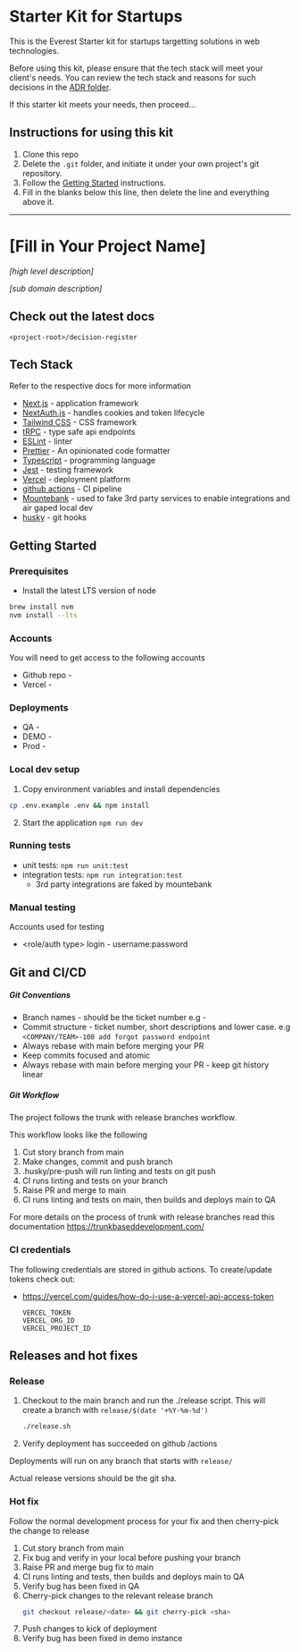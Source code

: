 # Starter Kit for Startups

This is the Everest Starter kit for startups targetting solutions in web technologies.

Before using this kit, please ensure that the tech stack will meet your client's needs. You can review the tech stack and reasons for such decisions in the [ADR folder](/decision-register/tech-stack).

If this starter kit meets your needs, then proceed...

## Instructions for using this kit
1. Clone this repo
2. Delete the `.git` folder, and initiate it under your own project's git repository.
3. Follow the [Getting Started](#getting-started) instructions.
4. Fill in the blanks below this line, then delete the line and everything above it.

-------

# [Fill in Your Project Name]

*[high level description]*

*[sub domain description]*

## Check out the latest docs
`<project-root>/decision-register`

## Tech Stack

Refer to the respective docs for more information

- [Next.js](https://nextjs.org) - application framework
- [NextAuth.js](https://next-auth.js.org) - handles cookies and token lifecycle
- [Tailwind CSS](https://tailwindcss.com) - CSS framework
- [tRPC](https://trpc.io) - type safe api endpoints
- [ESLint](https://eslint.org/) - linter
- [Prettier](https://prettier.io/) - An opinionated code formatter
- [Typescript](https://www.typescriptlang.org/) - programming language
- [Jest](https://jestjs.io/) - testing framework
- [Vercel](https://vercel.com/docs) - deployment platform
- [github actions](https://docs.github.com/en/actions) - CI pipeline
- [Mountebank](http://www.mbtest.org/) - used to fake 3rd party services to enable integrations and air gaped local dev
- [husky](https://typicode.github.io/husky/) - git hooks

## Getting Started

### Prerequisites

* Install the latest LTS version of node
```bash 
brew install nvm
nvm install --lts
```

### Accounts
You will need to get access to the following accounts
* Github repo - <git repot>
* Vercel - <vercel url>


### Deployments

* QA - <add url>
* DEMO - <add url>
* Prod - <add url>

### Local dev setup

1. Copy environment variables and install dependencies

```bash
cp .env.example .env && npm install
```
   
2. Start the application
```npm run dev```

### Running tests
- unit tests: ```npm run unit:test```
- integration tests: ```npm run integration:test```
    - 3rd party integrations are faked by mountebank

### Manual testing

Accounts used for testing
* <role/auth type> login - username:password

## Git and CI/CD

##### Git Conventions
* Branch names - should be the ticket number e.g <NAME>-<number>
* Commit structure - ticket number, short descriptions and lower case. e.g `<COMPANY/TEAM>-100 add forgot password endpoint`
* Always rebase with main before merging your PR
* Keep commits focused and atomic
* Always rebase with main before merging your PR - keep git history linear

##### Git Workflow
The project follows the trunk with release branches workflow.

This workflow looks like the following
1. Cut story branch from main
2. Make changes, commit and push branch
3. .husky/pre-push will run linting and tests on git push
4. CI runs linting and tests on your branch
5. Raise PR and merge to main
6. CI runs linting and tests on main, then builds and deploys main to QA

For more details on the process of trunk with release branches read this documentation
https://trunkbaseddevelopment.com/

### CI credentials
The following credentials are stored in github actions.
To create/update tokens check out:
* https://vercel.com/guides/how-do-i-use-a-vercel-api-access-token

      VERCEL_TOKEN
      VERCEL_ORG_ID
      VERCEL_PROJECT_ID

## Releases and hot fixes

### Release
1. Checkout to the main branch and run the ./release script. This will
   create a branch with `release/$(date '+%Y-%m-%d')`
    ```bash
    ./release.sh
    ```
3. Verify deployment has succeeded on github <repo-url>/actions

Deployments will run on any branch that starts with `release/`

Actual release versions should be the git sha.

### Hot fix

Follow the normal development process for your fix and then cherry-pick
the change to release

1. Cut story branch from main
2. Fix bug and verify in your local before pushing your branch
3. Raise PR and merge bug fix to main
4. CI runs linting and tests, then builds and deploys main to QA
5. Verify bug has been fixed in QA
6. Cherry-pick changes to the relevant release branch
    ```bash
   git checkout release/<date> && git cherry-pick <sha>
    ```
7. Push changes to kick of deployment
8. Verify bug has been fixed in demo instance